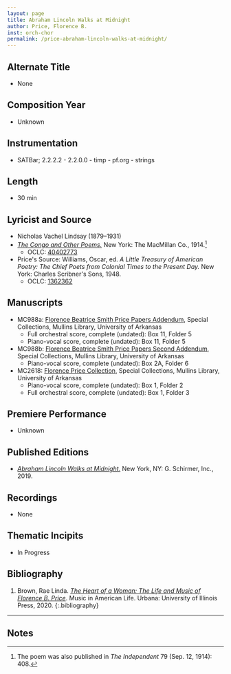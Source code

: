 ```yaml
---
layout: page
title: Abraham Lincoln Walks at Midnight
author: Price, Florence B.
inst: orch-chor
permalink: /price-abraham-lincoln-walks-at-midnight/
---
```


## Alternate Title
- None

## Composition Year
- Unknown

## Instrumentation
- SATBar; 2.2.2.2 - 2.2.0.0 - timp - pf.org - strings

## Length
- 30 min

## Lyricist and Source
- Nicholas Vachel Lindsay (1879&ndash;1931)
- <a href="https://www.google.com/books/edition/The_Congo_and_Other_Poems/LMQBAAAAYAAJ" target="_blank">*The Congo and Other Poems.*</a> New York: The MacMillan Co., 1914.[^fn1]
    * OCLC: <a href="https://www.worldcat.org/title/40402773" target="_blank">40402773</a>
- Price's Source: Williams, Oscar, ed. *A Little Treasury of American Poetry: The Chief Poets from Colonial Times to the Present Day.* New York: Charles Scribner's Sons, 1948.
    * OCLC: <a href="https://www.worldcat.org/title/1362362" target="_blank">1362362</a>

## Manuscripts
- MC988a: <a href="https://uark.as.atlas-sys.com/repositories/2/resources/1522" target="_blank">Florence Beatrice Smith Price Papers Addendum</a>, Special Collections, Mullins Library, University of Arkansas
    * Full orchestral score, complete (undated): Box 11, Folder 5
    * Piano-vocal score, complete (undated): Box 11, Folder 5
- MC988b: <a href="https://uark.as.atlas-sys.com/repositories/2/resources/696/" target="_blank">Florence Beatrice Smith Price Papers Second Addendum</a>, Special Collections, Mullins Library, University of Arkansas
    * Piano-vocal score, complete (undated): Box 2A, Folder 6
- MC2618: <a href="https://uark.as.atlas-sys.com/repositories/2/resources/2618" target="_blank">Florence Price Collection</a>, Special Collections, Mullins Library, University of Arkansas
    * Piano-vocal score, complete (undated): Box 1, Folder 2
    * Full orchestral score, complete (undated): Box 1, Folder 3

## Premiere Performance
- Unknown

## Published Editions
- <a href="https://www.wisemusicclassical.com/work/59053/Abraham-Lincoln-Walks-at-Midnight/" target="_blank">*Abraham Lincoln Walks at Midnight.*</a> New York, NY: G. Schirmer, Inc., 2019.

## Recordings
- None

## Thematic Incipits
- In Progress

## Bibliography
1. Brown, Rae Linda. <a href="https://www.worldcat.org/title/1122800180" target="_blank">*The Heart of a Woman: The Life and Music of Florence B. Price*</a>. Music in American Life. Urbana: University of Illinois Press, 2020.
{:.bibliography}

---

## Notes
[^fn1]: The poem was also published in *The Independent* 79 (Sep. 12, 1914): 408.
